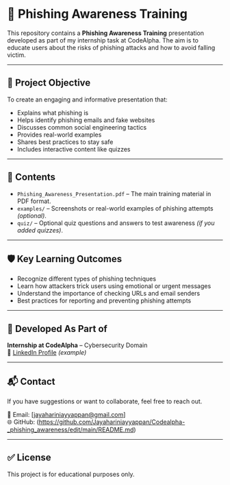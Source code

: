 # 🎯 Phishing Awareness Training

This repository contains a **Phishing Awareness Training** presentation developed as part of my internship task at CodeAlpha. The aim is to educate users about the risks of phishing attacks and how to avoid falling victim.

---

## 📌 Project Objective

To create an engaging and informative presentation that:

- Explains what phishing is
- Helps identify phishing emails and fake websites
- Discusses common social engineering tactics
- Provides real-world examples
- Shares best practices to stay safe
- Includes interactive content like quizzes

---

## 📂 Contents

- `Phishing_Awareness_Presentation.pdf` – The main training material in PDF format.
- `examples/` – Screenshots or real-world examples of phishing attempts *(optional)*.
- `quiz/` – Optional quiz questions and answers to test awareness *(if you added quizzes)*.

---

## 🛡️ Key Learning Outcomes

- Recognize different types of phishing techniques  
- Learn how attackers trick users using emotional or urgent messages  
- Understand the importance of checking URLs and email senders  
- Best practices for reporting and preventing phishing attempts  


---

## 📌 Developed As Part of

**Internship at CodeAlpha** – Cybersecurity Domain  
🔗 [LinkedIn Profile](www.linkedin.com/in/jayaharini-ayyappan-25583a327) *(example)*

---

## 📬 Contact

If you have suggestions or want to collaborate, feel free to reach out.

📧 Email: [jayahariniayyappan@gmail.com]  
🌐 GitHub: (https://github.com/Jayahariniayyappan/Codealpha-_phishing_awareness/edit/main/README.md)

---

## ✅ License

This project is for educational purposes only.

